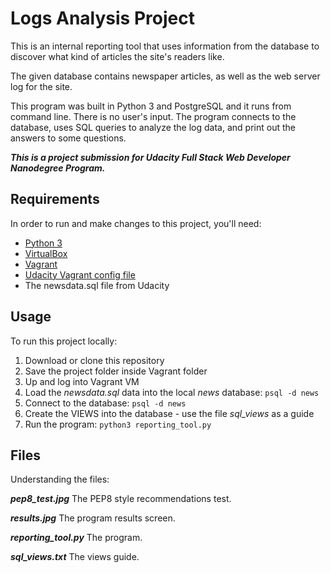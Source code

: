 # Logs Analysis Project
This is an internal reporting tool that uses information from the database to discover what kind of articles the site's readers like.

The given database contains newspaper articles, as well as the web server log for the site. 

This program was built in Python 3 and PostgreSQL and it runs from command line.
There is no user's input. The program connects to the database, uses SQL queries to analyze the log data, and print out the answers to some questions.

**_This is a project submission for Udacity Full Stack Web Developer Nanodegree Program._**

## Requirements
In order to run and make changes to this project, you'll need:
- [Python 3](https://www.python.org/)
- [VirtualBox](https://www.virtualbox.org/wiki/Downloads)
- [Vagrant](https://www.vagrantup.com/)
- [Udacity Vagrant config file](https://github.com/udacity/fullstack-nanodegree-vm/blob/master/vagrant/Vagrantfile)
- The newsdata.sql file from Udacity

## Usage
To run this project locally:

1. Download or clone this repository
2. Save the project folder inside Vagrant folder
3. Up and log into Vagrant VM
4. Load the *newsdata.sql* data into the local *news* database: `psql -d news`
5. Connect to the database: `psql -d news`
6. Create the VIEWS into the database - use the file *sql_views* as a guide
7. Run the program: `python3 reporting_tool.py`

## Files
Understanding the files:

__*pep8_test.jpg*__
The PEP8 style recommendations test.

__*results.jpg*__
The program results screen.

__*reporting_tool.py*__
The program.

__*sql_views.txt*__
The views guide.